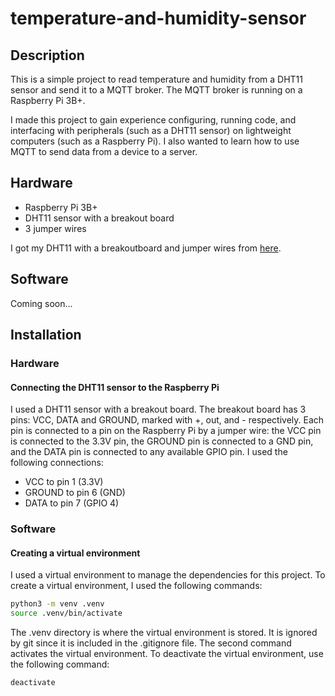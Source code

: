 # temperature-and-humidity-sensor

## Description

This is a simple project to read temperature and humidity from a DHT11 sensor and send it to a MQTT broker. The MQTT broker is running on a Raspberry Pi 3B+.

I made this project to gain experience configuring, running code, and interfacing with peripherals (such as a DHT11 sensor) on lightweight computers (such as a Raspberry Pi). I also wanted to learn how to use MQTT to send data from a device to a server.

## Hardware

- Raspberry Pi 3B+
- DHT11 sensor with a breakout board
- 3 jumper wires

I got my DHT11 with a breakoutboard and jumper wires from [here](https://www.amazon.com/BOJACK-Temperature-Humidity-Digital-Raspberry/dp/B09TKTZMSL).

## Software

Coming soon...

## Installation

### Hardware

#### Connecting the DHT11 sensor to the Raspberry Pi

I used a DHT11 sensor with a breakout board. The breakout board has 3 pins: VCC, DATA and GROUND, marked with +, out, and - respectively. Each pin is connected to a pin on the Raspberry Pi by a jumper wire: the VCC pin is connected to the 3.3V pin, the GROUND pin is connected to a GND pin, and the DATA pin is connected to any available GPIO pin. I used the following connections:

- VCC to pin 1 (3.3V)
- GROUND to pin 6 (GND)
- DATA to pin 7 (GPIO 4)

### Software

#### Creating a virtual environment

I used a virtual environment to manage the dependencies for this project. To create a virtual environment, I used the following commands:

```bash
python3 -m venv .venv
source .venv/bin/activate
```

The .venv directory is where the virtual environment is stored. It is ignored by git since it is included in the .gitignore file. The second command activates the virtual environment. To deactivate the virtual environment, use the following command:

```bash
deactivate
```
